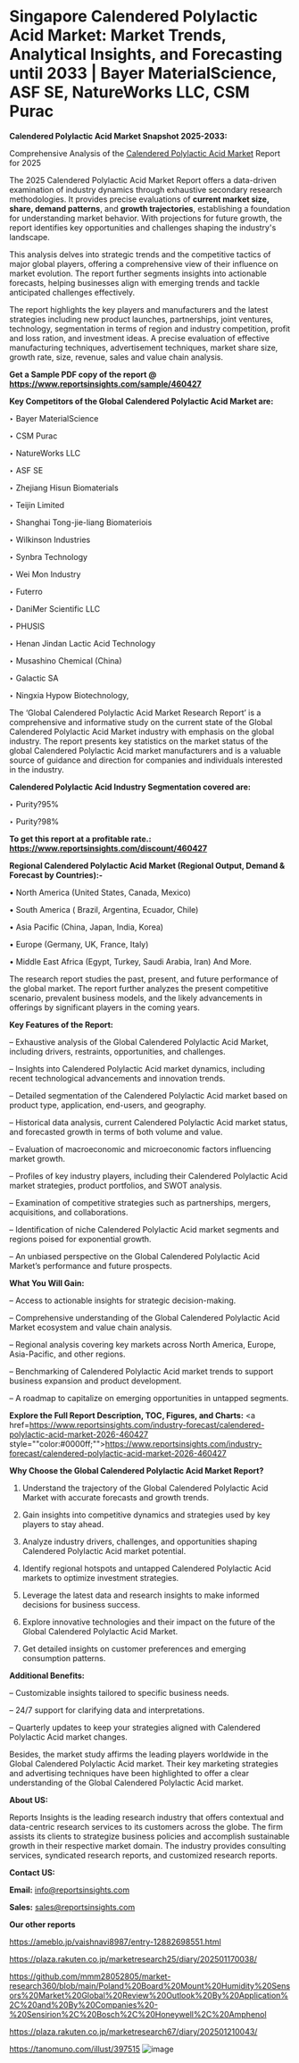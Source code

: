 # Singapore Calendered Polylactic Acid Market: Market Trends, Analytical Insights, and Forecasting until 2033 | Bayer MaterialScience, ASF SE, NatureWorks LLC, CSM Purac

<strong>Calendered Polylactic Acid Market Snapshot 2025-2033:</strong>

Comprehensive Analysis of the <a href=https://www.reportsinsights.com/sample/460427>Calendered Polylactic Acid Market</a> Report for 2025

The 2025 Calendered Polylactic Acid Market Report offers a data-driven examination of industry dynamics through exhaustive secondary research methodologies. It provides precise evaluations of <strong>current market size, share, demand patterns</strong>, and <strong>growth trajectories</strong>, establishing a foundation for understanding market behavior. With projections for future growth, the report identifies key opportunities and challenges shaping the industry's landscape.

This analysis delves into strategic trends and the competitive tactics of major global players, offering a comprehensive view of their influence on market evolution. The report further segments insights into actionable forecasts, helping businesses align with emerging trends and tackle anticipated challenges effectively.

The report highlights the key players and manufacturers and the latest strategies including new product launches, partnerships, joint ventures, technology, segmentation in terms of region and industry competition, profit and loss ration, and investment ideas. A precise evaluation of effective manufacturing techniques, advertisement techniques, market share size, growth rate, size, revenue, sales and value chain analysis.

<strong>Get a Sample PDF copy of the report @ <a href=https://www.reportsinsights.com/sample/460427 style=color:#0000ff;>https://www.reportsinsights.com/sample/460427</a></strong>

<strong>Key Competitors of the Global Calendered Polylactic Acid Market are:</strong>

‣ Bayer MaterialScience

‣ CSM Purac

‣ NatureWorks LLC

‣ ASF SE

‣ Zhejiang Hisun Biomaterials

‣ Teijin Limited

‣ Shanghai Tong-jie-liang Biomateriois

‣ Wilkinson Industries

‣ Synbra Technology

‣ Wei Mon Industry

‣ Futerro

‣ DaniMer Scientific LLC

‣ PHUSIS

‣ Henan Jindan Lactic Acid Technology

‣ Musashino Chemical (China)

‣ Galactic SA

‣ Ningxia Hypow Biotechnology,

The ‘Global Calendered Polylactic Acid Market Research Report’ is a comprehensive and informative study on the current state of the Global Calendered Polylactic Acid Market industry with emphasis on the global industry. The report presents key statistics on the market status of the global Calendered Polylactic Acid market manufacturers and is a valuable source of guidance and direction for companies and individuals interested in the industry.

<strong>Calendered Polylactic Acid Industry Segmentation covered are:</strong>

‣ Purity?95%

‣ Purity?98%

<strong>To get this report at a profitable rate.: <a href=https://www.reportsinsights.com/discount/460427 style=color:#0000ff;>https://www.reportsinsights.com/discount/460427</a></strong>

<strong>Regional Calendered Polylactic Acid Market (Regional Output, Demand &amp; Forecast by Countries):-</strong>

• North America (United States, Canada, Mexico)

• South America ( Brazil, Argentina, Ecuador, Chile)

• Asia Pacific (China, Japan, India, Korea)

• Europe (Germany, UK, France, Italy)

• Middle East Africa (Egypt, Turkey, Saudi Arabia, Iran) And More.

The research report studies the past, present, and future performance of the global market. The report further analyzes the present competitive scenario, prevalent business models, and the likely advancements in offerings by significant players in the coming years.

<strong>Key Features of the Report:</strong>

– Exhaustive analysis of the Global Calendered Polylactic Acid Market, including drivers, restraints, opportunities, and challenges.

– Insights into Calendered Polylactic Acid market dynamics, including recent technological advancements and innovation trends.

– Detailed segmentation of the Calendered Polylactic Acid market based on product type, application, end-users, and geography.

– Historical data analysis, current Calendered Polylactic Acid market status, and forecasted growth in terms of both volume and value.

– Evaluation of macroeconomic and microeconomic factors influencing market growth.

– Profiles of key industry players, including their Calendered Polylactic Acid market strategies, product portfolios, and SWOT analysis.

– Examination of competitive strategies such as partnerships, mergers, acquisitions, and collaborations.

– Identification of niche Calendered Polylactic Acid market segments and regions poised for exponential growth.

– An unbiased perspective on the Global Calendered Polylactic Acid Market’s performance and future prospects.

<strong>What You Will Gain:</strong>

– Access to actionable insights for strategic decision-making.

– Comprehensive understanding of the Global Calendered Polylactic Acid Market ecosystem and value chain analysis.

– Regional analysis covering key markets across North America, Europe, Asia-Pacific, and other regions.

– Benchmarking of Calendered Polylactic Acid market trends to support business expansion and product development.

– A roadmap to capitalize on emerging opportunities in untapped segments.

<strong>Explore the Full Report Description, TOC, Figures, and Charts:</strong>
<a href=https://www.reportsinsights.com/industry-forecast/calendered-polylactic-acid-market-2026-460427 style=""color:#0000ff;"">https://www.reportsinsights.com/industry-forecast/calendered-polylactic-acid-market-2026-460427</a>

<strong>Why Choose the Global Calendered Polylactic Acid Market Report?</strong>

1. Understand the trajectory of the Global Calendered Polylactic Acid Market with accurate forecasts and growth trends.

2. Gain insights into competitive dynamics and strategies used by key players to stay ahead.

3. Analyze industry drivers, challenges, and opportunities shaping Calendered Polylactic Acid market potential.

4. Identify regional hotspots and untapped Calendered Polylactic Acid markets to optimize investment strategies.

5. Leverage the latest data and research insights to make informed decisions for business success.

6. Explore innovative technologies and their impact on the future of the Global Calendered Polylactic Acid Market.

7. Get detailed insights on customer preferences and emerging consumption patterns.

<strong>Additional Benefits:</strong>

– Customizable insights tailored to specific business needs.

– 24/7 support for clarifying data and interpretations.

– Quarterly updates to keep your strategies aligned with Calendered Polylactic Acid market changes.

Besides, the market study affirms the leading players worldwide in the Global Calendered Polylactic Acid market. Their key marketing strategies and advertising techniques have been highlighted to offer a clear understanding of the Global Calendered Polylactic Acid market.

<strong><strong>About US</strong>:</strong>

Reports Insights is the leading research industry that offers contextual and data-centric research services to its customers across the globe. The firm assists its clients to strategize business policies and accomplish sustainable growth in their respective market domain. The industry provides consulting services, syndicated research reports, and customized research reports.

<strong>Contact US:</strong>

<p class=><b>Email:</b> <a href=mailto:info@reportsinsights.com>info@reportsinsights.com</a></p>
<p class=><b>Sales:</b> <a href=mailto:sales@reportsinsights.com>sales@reportsinsights.com</a></p>

<strong>Our other reports</strong>

<a href=https://ameblo.jp/vaishnavi8987/entry-12882698551.html>https://ameblo.jp/vaishnavi8987/entry-12882698551.html</a>

<a href=https://plaza.rakuten.co.jp/marketresearch25/diary/202501170038/>https://plaza.rakuten.co.jp/marketresearch25/diary/202501170038/</a>

<a href=https://github.com/mmm28052805/market-research360/blob/main/Poland%20Board%20Mount%20Humidity%20Sensors%20Market%20Global%20Review%20Outlook%20By%20Application%2C%20and%20By%20Companies%20-%20Sensirion%2C%20Bosch%2C%20Honeywell%2C%20Amphenol>https://github.com/mmm28052805/market-research360/blob/main/Poland%20Board%20Mount%20Humidity%20Sensors%20Market%20Global%20Review%20Outlook%20By%20Application%2C%20and%20By%20Companies%20-%20Sensirion%2C%20Bosch%2C%20Honeywell%2C%20Amphenol</a>

<a href=https://plaza.rakuten.co.jp/marketresearch67/diary/202501210043/>https://plaza.rakuten.co.jp/marketresearch67/diary/202501210043/</a>

<a href=https://tanomuno.com/illust/397515>https://tanomuno.com/illust/397515</a>
![image](https://github.com/user-attachments/assets/298dc3b1-dc63-409a-b42a-df5e1c6c6e58)
